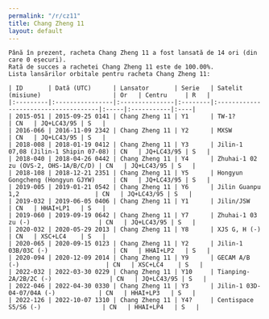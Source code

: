 ```yaml
---
permalink: "/r/cz11"
title: Chang Zheng 11
layout: default
---
```


    Până în prezent, racheta Chang Zheng 11 a fost lansată de 14 ori (din care 0 eșecuri).
    Rată de succes a rachetei Chang Zheng 11 este de 100.00%.
    Lista lansărilor orbitale pentru racheta Chang Zheng 11:
    
    | ID       | Dată (UTC)      | Lansator       | Serie   | Satelit (misiune)                    | Or   | Centru     | R   |
    |:---------|:----------------|:---------------|:--------|:-------------------------------------|:-----|:-----------|:----|
    | 2015-051 | 2015-09-25 0141 | Chang Zheng 11 | Y1      | TW-1?                                | CN   | JQ+LC43/95 | S   |
    | 2016-066 | 2016-11-09 2342 | Chang Zheng 11 | Y2      | MXSW                                 | CN   | JQ+LC43/95 | S   |
    | 2018-008 | 2018-01-19 0412 | Chang Zheng 11 | Y3      | Jilin-1 07,08 (Jilin-1 Shipin 07-08) | CN   | JQ+LC43/95 | S   |
    | 2018-040 | 2018-04-26 0442 | Chang Zheng 11 | Y4      | Zhuhai-1 02 zu (OVS-2, OHS-1A/B/C/D) | CN   | JQ+LC43/95 | S   |
    | 2018-108 | 2018-12-21 2351 | Chang Zheng 11 | Y5      | Hongyun Gongcheng (Hongyun GJYW)     | CN   | JQ+LC43/95 | S   |
    | 2019-005 | 2019-01-21 0542 | Chang Zheng 11 | Y6      | Jilin Guanpu 1,2                     | CN   | JQ+LC43/95 | S   |
    | 2019-032 | 2019-06-05 0406 | Chang Zheng 11 | Y1      | Jilin/JSW                            | CN   | HHAI+LP1   | S   |
    | 2019-060 | 2019-09-19 0642 | Chang Zheng 11 | Y7      | Zhuhai-1 03 zu (-)                   | CN   | JQ+LC43/95 | S   |
    | 2020-032 | 2020-05-29 2013 | Chang Zheng 11 | Y8      | XJS G, H (-)                         | CN   | XSC+LC4    | S   |
    | 2020-065 | 2020-09-15 0123 | Chang Zheng 11 | Y2      | Jilin-1 03B/03C (-)                  | CN   | HHAI+LP2   | S   |
    | 2020-094 | 2020-12-09 2014 | Chang Zheng 11 | Y9      | GECAM A/B (-)                        | CN   | XSC+LC4    | S   |
    | 2022-032 | 2022-03-30 0229 | Chang Zheng 11 | Y10     | Tianping-2A/2B/2C (-)                | CN   | JQ+LC43/95 | S   |
    | 2022-046 | 2022-04-30 0330 | Chang Zheng 11 | Y3      | Jilin-1 03D-04-07/04A (-)            | CN   | HHAI+LP3   | S   |
    | 2022-126 | 2022-10-07 1310 | Chang Zheng 11 | Y4?     | Centispace S5/S6 (-)                 | CN   | HHAI+LP4   | S   |

